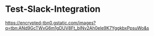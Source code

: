 # Test-Slack-Integration
https://encrypted-tbn0.gstatic.com/images?q=tbn:ANd9GcTWvG6m1gDUV8Ft_bINv2Ah0ele9K7YggkbxPpsuWo&s

